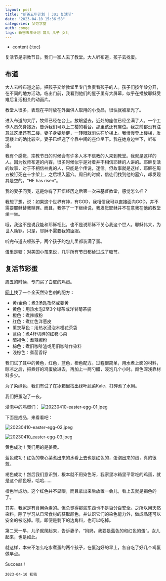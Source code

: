 ```yaml
---
layout: post
title: "新爸五年计划 | 301 复活节"
date: "2023-04-10 15:36:58"
categories: 父范学堂
auth: conge
tags: 新爸五年计划 育儿 儿子 女儿
---
```

* content
{:toc}

复活节是宗教节日。我们一家人去了教堂。大人听布道，孩子去找蛋。




## 布道

大人去听布道之前，把孩子交给教堂里专门负责看孩子的人。孩子们按年龄分开，在不同的地方活动。临出门前，我看到他们的屋子里有大屏幕，似乎在播放耶稣受难后复活相关的动画片。

教堂人很多，表现在平时放在外面供人取用的小食品，很快就被拿光了。

进入布道的大厅，牧师已经在台上。放眼望去，近处的座位已经坐满了人。一个工作人员欠身接近，告诉我们可以上二楼的看台，那里该还有座位。我之前都没有注意过这里还有二楼，妻子身姿矫健，一转眼就消失在阶梯上。我慢慢登上楼梯，发现楼上的确比较空。妻子已经选了个靠中间的座位坐下。我在她身边坐下，听布道。

我有个感觉，宗教节日的时候会有许多人本不信教的人来到教堂。我就是这样的人。因为牧师布道的内容，很多时候似乎是对着并不相信耶稣的人讲的。耶稣复活的故事，对于不相信神鬼的人，只能是个传说，迷信。但故事就是这样，耶稣在周五被钉死在十字架上，之后埋入墓穴。周日的时候，信徒们找到他的墓穴，却发现其是空的。“HE has risen”。

我的妻子问我，这是你有了开悟经历之后第一次来基督教堂，感觉怎么样？

我想了想，说：如果这个世界有神，有GOD，我相信我可以直接面向GOD，并不需要耶稣替我赎罪。而且，我停了一下继续说，我发觉耶稣并不在意我在他的教堂坐一坐。

哦，我这不是说我能和耶稣相比，也不是说耶稣不关心我这个世人。耶稣伟大，为世人赎罪。只是，耶稣不需要我的臣服。

听完布道去领孩子，两个孩子的包儿里都装满了蛋。

蛋里是糖：对美国小孩来说，几乎所有节日都给过成了糖节。

## 复活节彩蛋

周五的时候，专门买了白皮的鸡蛋。

[网上](https://www.pccmarkets.com/recipe/all-natural-egg-dyes/)找了一个全天然染色剂的配方：

* 黄/金色：煮3汤匙孜然或姜黄
* 黄色：用热水泡2至3个绿茶或洋甘菊茶袋
* 橙色：煮辣椒粉
* 红色：煮红色洋葱皮
* 薰衣草色：用热水浸泡木槿花茶袋
* 蓝色：煮4杯切碎的红卷心菜
* 暗褐色：煮辣椒粉
* 棕色：煮旧咖啡渣或用旧咖啡作染料
* 浅棕色：煮茴香籽

我们试了其中的黄色，红色，蓝色，橙色配方。过程很简单，用水煮上面的材料，晾凉之后，把煮好的鸡蛋放进去，再加上一两勺醋，浸泡几个小时。颜色深浅靠材料多少。

为了染绿色，我们有试了在冰箱里找出绿叶蔬菜Kale，打碎煮了水用。

我们把蛋泡了一夜。

浸泡中的鸡蛋们：
![20230410-easter-egg-01.jpeg](https://s2.loli.net/2023/04/11/QvK7WCgeLYBka1S.jpg)

下面是成品，来看看吧：

![20230410-easter-egg-02.jpeg](https://s2.loli.net/2023/04/11/OxGVBUgphDWa6Eu.jpg)

![20230410_easter-egg-03.jpeg](https://s2.loli.net/2023/04/11/XcJt47jAkH53eNF.jpg)

黄色成功！我们用的是姜黄。

蓝色成功！红色的卷心菜煮出来的水看上去也是红色的，蛋泡出来的蛋，真的很蓝。

褐色成功！然后我们意识到，根本就不用染色呀，我家里冰箱里平常吃的鸡蛋，就是这个颜色呀，哈哈……

橙色半成功。这个红色并不显眼，而且拿出来后放置一会儿，看上去就是褐色的了。

其实，我家是有食用色素的。但总觉得那些东西也不是百分百安全。之所以用天然染料，除了学习从日常食材的获取颜色，并认识它们的染色能力外，做成品还可以安全的被吃掉。哦，即便是剩下的边角料，也可以吃掉。

第二天一早，儿子就爬起来，告诉妻子，“妈妈，我要是蓝色的和红色的蛋”。女儿起来，也是如此。

就这样，本来不怎么吃水煮蛋的两个孩子，在蛋泡好的早上，各自吃了好几个鸡蛋做早点。

Success！

```
2023-04-10 初稿
```
